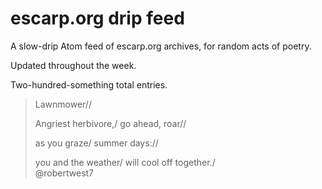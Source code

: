 # escarp.org drip feed

A slow-drip Atom feed of escarp.org archives, for random acts of poetry.

<!-- serendipity; refeed -->

Updated throughout the week.

<!-- Atom feed: (all) or (clean) -->

Two-hundred-something total entries. <!-- Loops until the heat-death of GitHub Actions. -->

> Lawnmower//
> 
> Angriest herbivore,/
> go ahead, roar//
> 
> as you graze/
> summer days://
> 
> you and the weather/
> will cool off together./<br>
> @robertwest7
